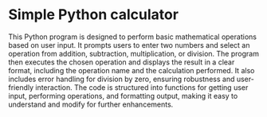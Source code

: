 # Simple Python calculator

This Python program is designed to perform basic mathematical operations based on user input. It prompts users to enter two numbers and select an operation from addition, subtraction, multiplication, or division. The program then executes the chosen operation and displays the result in a clear format, including the operation name and the calculation performed. It also includes error handling for division by zero, ensuring robustness and user-friendly interaction. The code is structured into functions for getting user input, performing operations, and formatting output, making it easy to understand and modify for further enhancements.
